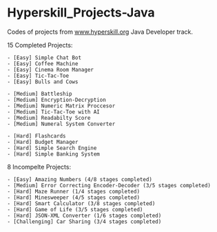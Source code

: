 # Hyperskill_Projects-Java
Codes of projects from www.hyperskill.org Java Developer track.

15 Completed Projects:

    - [Easy] Simple Chat Bot
    - [Easy] Coffee Machine
    - [Easy] Cinema Room Manager
    - [Easy] Tic-Tac-Toe
    - [Easy] Bulls and Cows

    - [Medium] Battleship
    - [Medium] Encryption-Decryption
    - [Medium] Numeric Matrix Proccesor
    - [Medium] Tic-Tac-Toe with AI
    - [Medium] Readabilty Score
    - [Medium] Numeral System Converter

    - [Hard] Flashcards
    - [Hard] Budget Manager
    - [Hard] Simple Search Engine
    - [Hard] Simple Banking System

8 Incompelte Projects:

    - [Easy] Amazing Numbers (4/8 stages completed)
    - [Medium] Error Correcting Encoder-Decoder (3/5 stages completed)
    - [Hard] Maze Runner (1/4 stages completed)
    - [Hard] Minesweeper (4/5 stages completed)
    - [Hard] Smart Calculator (3/8 stages completed)
    - [Hard] Game of Life (3/5 stages completed)
    - [Hard] JSON-XML Converter (1/6 stages completed)
    - [Challenging] Car Sharing (3/4 stages completed)